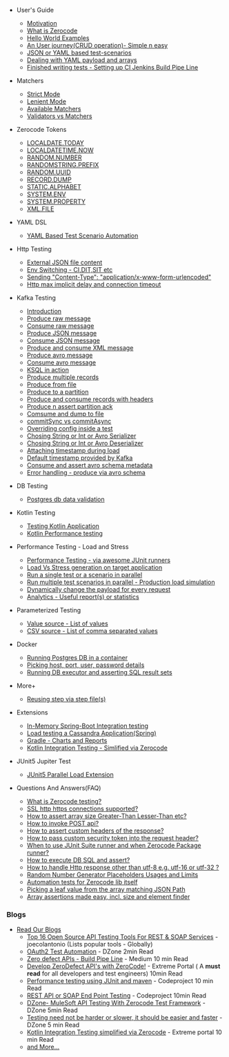 + User's Guide
  + [Motivation](./About-Motivation.md)
  + [What is Zerocode](./What-is-Zerocode-testing.md)
  + [Hello World Examples](./Zerocode-Hello-World-Projects.md)
  + [An User journey(CRUD operation)- Simple n easy](./User-journey:-Create,-Update-and-GET-Employee-Details.md)
  + [JSON or YAML based test-scenarios](./User-journey:-Create,-Update-and-GET-Employee-Details#using-json.md)
  + [Dealing with YAML payload and arrays](./YAML-DSL-For-Test-Scenarios.md)
  + [Finished writing tests - Setting up CI Jenkins Build Pipe Line](./After-you-have-written-all-the-tests,-what's-next.md)
  

+ Matchers
  + [Strict Mode](./Strict-Mode-Payload-Comparison.md)
  + [Lenient Mode](#TODO.md)
  + [Available Matchers](./Home#matchers)
  + [Validators vs Matchers](./Validators-and-Matchers.md)

+ Zerocode Tokens
  + [LOCALDATE.TODAY](./Token:-LocalDate-Today.md)
  + [LOCALDATETIME.NOW](./Token:-LocalDateTime-Now.md)
  + [RANDOM.NUMBER](./Token:-Random-Number.md)
  + [RANDOMSTRING.PREFIX](./Token:-Random-String.md)
  + [RANDOM.UUID](./Token:-Random-UUID.md)
  + [RECORD.DUMP](./Token:-Record-Dump.md)
  + [STATIC.ALPHABET](./Token:-Static-Alphabet.md)
  + [SYSTEM.ENV](./Token:-System-Environment.md)
  + [SYSTEM.PROPERTY](./Token:-System-Property.md)
  + [XML.FILE](./Token:-XML-File.md)

+ YAML DSL
  + [YAML Based Test Scenario Automation](./YAML-DSL-For-Test-Scenarios.md)
+ Http Testing
  + [External JSON file content](./External-JSON-file-as-reusable-content.md)
  + [Env Switching - CI,DIT,SIT etc](./Switching-Environment-to-CI-DIT-SIT-UAT-for-Test-Suite-or-Regression-Pack.md)
  + [Sending "Content-Type": "application/x-www-form-urlencoded"](./application-x-www-form-urlencoded-urlencoded-with-KeyValue-params.md)
  + [Http max implicit delay and connection timeout](./HTTP-max-timeout-or-implicit-wait.md)

+ Kafka Testing
  + [Introduction](./Kafka-Testing-Introduction.md)
  + [Produce raw message](./Produce-raw-message.md)
  + [Consume raw message](./Consume-RAW-message.md)
  + [Produce JSON message](./Produce-JSON-message.md)
  + [Consume JSON message](./Consume-JSON-message.md)
  + [Produce and consume XML message](./Producing-and-consuming-XML-message-to-and-from-a-Kafka-topic.md)
  + [Produce avro message]()
  + [Consume avro message]()
  + [KSQL in action]()
  + [Produce multiple records]()
  + [Produce from file]()
  + [Produce to a partition](#todo)
  + [Produce and consume records with headers](./Kafka-records-with-headers.md)
  + [Produce n assert partition ack]()
  + [Comsume and dump to file]()
  + [commitSync vs commitAsync]()
  + [Overriding config inside a test]()
  + [Chosing String or Int or Avro Serializer]()
  + [Chosing String or Int or Avro Deserializer]()
  + [Attaching  timestamp during load]()
  + [Default timestamp provided by Kafka]()
  + [Consume and assert avro schema metadata]()
  + [Error handling - produce via avro schema ]()

+ DB Testing
  + [Postgres db data validation](./Sample-DB-SQL-Executor.md)

+ Kotlin Testing
  + [Testing Kotlin Application](./Testing-Kotlin-Application-using-Zerocode.md)
  + [Kotlin Performance testing](./Kotlin-Performance-testing.md)

+ Performance Testing - Load and Stress
  + [Performance Testing - via awesome JUnit runners](./Load-or-Performance-Testing-(IDE-based.md))
  + [Load Vs Stress generation on target application](./Load-or-Performance-Testing-(IDE-based.md)#load-vs-stress-horizontal-load-vs-vertical-load)
  + [Run a single test or a scenario in parallel](./Load-or-Performance-Testing-(IDE-based.md)#how-to-run-tests-in-parallel-in-context-of-one-or-more-scenarios-)
  + [Run multiple test scenarios in parallel - Production load simulation](https://github.com/authorjapps/performance-tests#multi-scenario-parallel-load)
  + [Dynamically change the payload for every request](./Load-or-Performance-Testing-(IDE-based.md)#how-to-dynamically-change-the-payload-for-every-request-during-the-load-)
  + [Analytics - Useful report(s) or statistics](./Load-or-Performance-Testing-(IDE-based.md)#how-to-generate-useful-reports-or-statistics-to-explain-the-behaviour-of-the-system-under-test)

+ Parameterized Testing
  + [Value source - List of values](./Parameterized-Testing-From-List-of-Values.md)
  + [CSV source - List of comma separated values](./Parameterized-Testing-From-CSV-rows.md)

+ Docker
  + [Running Postgres DB in a container](./Docker-container-for-a-Postgres-DB.md)
  + [Picking host, port, user, password details](./Sample-DB-SQL-Executor#config-properties.md)
  + [Running DB executor and asserting SQL result sets](./Sample-DB-SQL-Executor.md)

+ More+
  + [Reusing step via step file(s)](./Reusing-Single-and-Multiple-Step-Files.md)

+ Extensions
  + [In-Memory Spring-Boot Integration testing](https://github.com/authorjapps/spring-boot-integration-test)
  + [Load testing a Cassandra Application(Spring)](./zerocode-spring-junit.md)
  + [Gradle - Charts and Reports](./Gradle-build-for-JUnit-Smart-Chart-and-CSV-Reports.md)
  + [Kotlin Integration Testing - Simlified via Zerocode](https://dzone.com/articles/kotlin-spring-bootspring-data-h2-db-rest-api) 

+ JUnit5 Jupiter Test
  + [JUnit5 Parallel Load Extension](./JUnit5-Jupiter-Parallel-Load-Extension.md)

+ Questions And Answers(FAQ)
  + [What is Zerocode testing?](./What-is-Zerocode-testing.md)
  + [SSL http https connections supported?](./QnA:-Does-it-support-https-connections%3F.md)
  + [How to assert array size Greater-Than Lesser-Than etc?](./QnA:-How-to-assert-an-array-in-the-response-with-SIZE-Greater-Than-or-Lesser-Than-etc%3F.md)
  + [How to invoke POST api?](./QnA:-How-to-invoke-POST-apis-%3F.md)
  + [How to assert custom headers of the response?](./QnA:-How-to-assert-custom-headers-of-the-response%3F.md)
  + [How to pass custom security token into the request header?](./How-to-pass-custom-security-token-into-the-request-header-which-is-new-for-every-request%3F.md)
  + [When to use JUnit Suite runner and when Zerocode Package runner?](./Suite-Runner-Vs-Package-runner.md)
  + [How to execute DB SQL and assert?](./Sample-DB-SQL-Executor.md)
  + [How to handle Http response other than utf-8 e.g. utf-16 or utf-32 ?](./Charset-UTF-8-or-UTF-16-or-UTF-32-etc-in-the-http-response.md)
  + [Random Number Generator Placeholders Usages and Limits](./Placeholders-Usage-and-Limits.md)
  + [Automation tests for Zerocode lib itself](./Automation-tests-for-Zerocode-lib-itself.md)
  + [Picking a leaf value from the array matching JSON Path](./When-JSON-Path-Matching-returns-value-or-values-as-an-array.md)
  + [Array assertions made easy, incl. size and element finder](./Array-assertions-made-easy--e.g.-SIZE,-element-finder.md)

### Blogs
+ [Read Our Blogs](./Read-Our-Blogs.md)
  + [Top 16 Open Source API Testing Tools For REST & SOAP Services](https://www.joecolantonio.com/12-open-source-api-testing-tools-rest-soap-services/) - joecolantonio (Lists popular tools - Globally) 
  + [OAuth2 Test Automation](https://dzone.com/articles/oauth2-authentication-in-zerocode) - DZone 2min Read
  + [Zero defect APIs - Build Pipe Line](https://medium.com/@bethecodewithyou/develop-zerodefect-apis-with-zerocode-cadd9dc2a430) - Medium 10 min Read
  + [Develop ZeroDefect API's with ZeroCode!](https://extremeportal.blogspot.com/2018/10/zerodefect-rest-apis-with-zerocode.html) - Extreme Portal ( A **must read** for all developers and test engineers) 10min Read
  + [Performance testing using JUnit and maven](https://www.codeproject.com/Articles/1251046/How-to-do-performance-testing-using-JUnit-and-Mave) - Codeproject 10 min Read
  + [REST API or SOAP End Point Testing](https://www.codeproject.com/Articles/1242569/REST-API-or-SOAP-End-Point-Testing-with-ZeroCode-J) - Codeproject 10min Read
  + [DZone- MuleSoft API Testing With Zerocode Test Framework](https://dzone.com/articles/zerocode-test-framework-for-restsoap-api-tddbdd-ap) - DZone 5min Read
  + [Testing need not be harder or slower, it should be easier and faster](https://dzone.com/articles/rest-api-testing-using-the-zerocode-json-based-bdd) - DZone 5 min Read
  + [Kotlin Integration Testing simplified via Zerocode](https://extremeportal.blogspot.com/2018/11/kotlin-dev-spring-boot-rest-api-with.html) - Extreme portal 10 min Read
  + [and More...](./Read-Our-Blogs.md)
